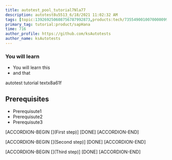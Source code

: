```yaml
---
title: autotest_pool_tutorial7Nla77
description: autotest8u5513_6/18/2021 11:02:32 AM
tags: [topic:139269250608756787992873,products:tech/73554900100700000996,tutorial:experience/advanced]
primary_tag: tutorial:product/sapHana
time: 716
author_profile: https://github.com/ksAutotests
author_name: ksAutotests
---
```

### You will learn
- You will learn this
- and that

autotest tutorial textx8a61f

## Prerequisites
- Prerequisute1
- Prerequisute2
- Prerequisute3

[ACCORDION-BEGIN [](First step)]
[DONE]
[ACCORDION-END]

[ACCORDION-BEGIN [](Second step)]
[DONE]
[ACCORDION-END]

[ACCORDION-BEGIN [](Third step)]
[DONE]
[ACCORDION-END]

